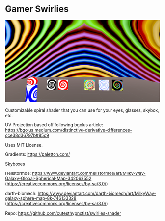 # Gamer Swirlies

![img](./Images/1.png)

Customizable spiral shader that you can use for your eyes, glasses, skybox, etc.

UV Projection based off following bgolus article: https://bgolus.medium.com/distinctive-derivative-differences-cce38d36797b#85c9 

Uses MIT License.

Gradients: https://paletton.com/

Skyboxes

Hellstormde: https://www.deviantart.com/hellstormde/art/Milky-Way-Galaxy-Global-Spherical-Map-342068552 (https://creativecommons.org/licenses/by-sa/3.0/)

darth-biomech: https://www.deviantart.com/darth-biomech/art/MilkyWay-galaxy-sphere-map-8k-746133328 (https://creativecommons.org/licenses/by-sa/3.0/)


Repo: https://github.com/cutesthypnotist/swirlies-shader
